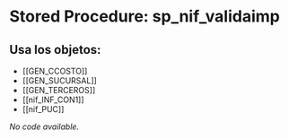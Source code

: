 # Stored Procedure: sp_nif_validaimp

## Usa los objetos:
- [[GEN_CCOSTO]]
- [[GEN_SUCURSAL]]
- [[GEN_TERCEROS]]
- [[nif_INF_CON1]]
- [[nif_PUC]]

*No code available.*
